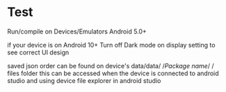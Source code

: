 # Test

Run/compile on Devices/Emulators Android 5.0+

if your device is on Android 10+
Turn off Dark mode on display setting to see correct UI design

saved json order can be found on device's data/data/ /*Package name*/ / files folder 
this can be accessed when the device is connected to android studio and using device file explorer in android studio

